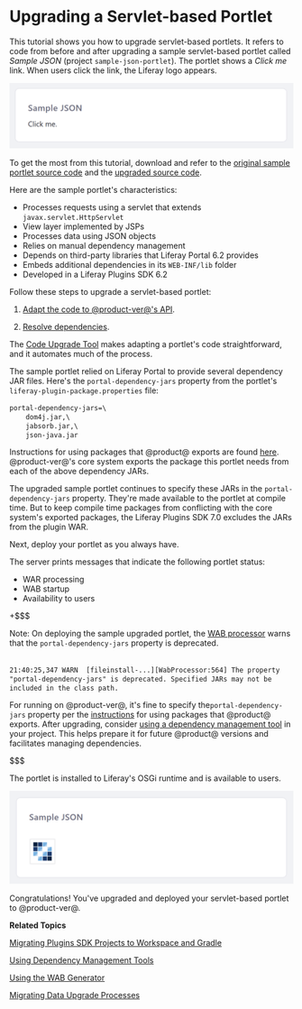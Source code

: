 # Upgrading a Servlet-based Portlet [](id=upgrading-a-servlet-based-portlet)

This tutorial shows you how to upgrade servlet-based portlets. It refers to
code from before and after upgrading a sample servlet-based portlet called
*Sample JSON* (project `sample-json-portlet`). The portlet shows a *Click me*
link. When users click the link, the Liferay logo appears. 

![Figure 1: The Sample JSON portlet displays text stating *Click me* that you can click to initiate an action.](../../../../images/upgrading-portlets-sample-servlet-json-initial-view.png)

To get the most from this tutorial, download and refer to the 
[original sample portlet source code](https://dev.liferay.com/documents/10184/656312/sample-json-portlet-pre-7-0-upgrade.zip)
and the 
[upgraded source code](https://dev.liferay.com/documents/10184/1608802/sample-json-portlet-post-7-1-upgrade.zip).

Here are the sample portlet's characteristics:

-   Processes requests using a servlet that extends `javax.servlet.HttpServlet`
-   View layer implemented by JSPs
-   Processes data using JSON objects 
-   Relies on manual dependency management
-   Depends on third-party libraries that Liferay Portal 6.2 provides 
-   Embeds additional dependencies in its `WEB-INF/lib` folder
-   Developed in a Liferay Plugins SDK 6.2

Follow these steps to upgrade a servlet-based portlet: 

1.  [Adapt the code to @product-ver@'s API](/develop/tutorials/-/knowledge_base/7-1/adapting-to-liferay-7s-api-with-the-code-upgrade-tool).

2.  [Resolve dependencies](/develop/tutorials/-/knowledge_base/7-1/resolving-a-plugins-dependencies).

The 
[Code Upgrade Tool](/develop/tutorials/-/knowledge_base/7-1/adapting-to-liferay-7s-api-with-the-code-upgrade-tool)
makes adapting a portlet's code straightforward, and it automates much of the
process. 

The sample portlet relied on Liferay Portal to provide several dependency JAR
files.  Here's the `portal-dependency-jars` property from the portlet's
`liferay-plugin-package.properties` file: 

    portal-dependency-jars=\
        dom4j.jar,\
        jabsorb.jar,\
        json-java.jar

Instructions for using packages that @product@ exports are found
[here](/develop/tutorials/-/knowledge_base/7-1/resolving-a-plugins-dependencies#using-packages-liferay-portal-exports).
@product-ver@'s core system exports the package this portlet needs from each of
the above dependency JARs. 

The upgraded sample portlet continues to specify these JARs in the
`portal-dependency-jars` property. They're made available to the portlet at
compile time. But to keep compile time packages from conflicting with the core
system's exported packages, the Liferay Plugins SDK 7.0 excludes the JARs from
the plugin WAR. 

Next, deploy your portlet as you always have.

The server prints messages that indicate the following portlet status:

-   WAR processing
-   WAB startup
-   Availability to users

+$$$

Note: On deploying the sample upgraded portlet, the
[WAB processor](/develop/tutorials/-/knowledge_base/7-1/using-the-wab-generator)
warns that the `portal-dependency-jars` property is deprecated.<br><br>

    21:40:25,347 WARN  [fileinstall-...][WabProcessor:564] The property "portal-dependency-jars" is deprecated. Specified JARs may not be included in the class path.

For running on @product-ver@, it's fine to specify the`portal-dependency-jars`
property per the
[instructions](resolving-a-plugins-dependencies#using-packages-liferay-portal-exports)
for using packages that @product@ exports. After upgrading, consider 
[using a dependency management tool](/develop/tutorials/-/knowledge_base/7-1/resolving-a-plugins-dependencies#managing-dependencies-with-ivy)
in your project. This helps prepare it for future @product@ versions and
facilitates managing dependencies.

$$$

The portlet is installed to Liferay's OSGi runtime and is available to users.

![Figure 2: Clicking on the sample portlet's *Click me* link shows the Liferay logo.](../../../../images/upgrading-portlets-sample-servlet-json.png)

Congratulations! You've upgraded and deployed your servlet-based portlet to
@product-ver@. 

**Related Topics**

[Migrating Plugins SDK Projects to Workspace and Gradle](/develop/tutorials/-/knowledge_base/7-1/migrating-traditional-plugins-to-workspace-web-applications)

[Using Dependency Management Tools](/develop/tutorials/-/knowledge_base/7-1/resolving-a-plugins-dependencies#managing-dependencies-with-ivy)

[Using the WAB Generator](/develop/tutorials/-/knowledge_base/7-1/using-the-wab-generator)

[Migrating Data Upgrade Processes](/develop/tutorials/-/knowledge_base/7-1/optimizing-app-upgrade-processes)
